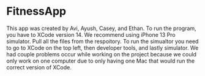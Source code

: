 # FitnessApp
This app was created by Avi, Ayush, Casey, and Ethan.
To run the program, you have to XCode version 14. We recommend using iPhone 13 Pro simulator.
Pull all the files from the respoitory.
To run the simualtor you need to go to XCode on the top left, then developer tools, and lastly simulator.
We had couple problems occur while working on the project because we could only work on one computer due to only having one Mac that would run the correct version of XCode.

